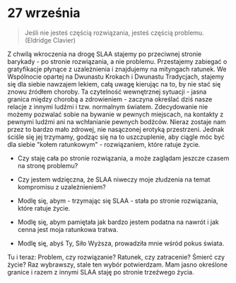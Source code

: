 
# 27 września

> Jeśli nie jesteś częścią rozwiązania, jesteś częścią problemu. (Eldridge Clavier)

Z chwilą wkroczenia na drogę SLAA stajemy po przeciwnej stronie barykady - po stronie rozwiązania, a nie problemu. Przestajemy zabiegać o gratyfikacje płynące z uzależnienia i znajdujemy na mityngach ratunek. We Wspólnocie opartej na Dwunastu Krokach i Dwunastu Tradycjach, stajemy się dla siebie nawzajem lekiem, całą uwagę kierując na to, by nie stać się znowu źródłem choroby. Ta czytelność wewnętrznej sytuacji - jasna granica między chorobą a zdrowieniem - zaczyna określać dziś nasze relacje z innymi ludźmi i tzw. normalnym światem. Zdecydowanie nie możemy pozwalać sobie na bywanie w pewnych miejscach, na kontakty z pewnymi ludźmi ani na wchłanianie pewnych bodźców. Nieraz zostaje nam przez to bardzo mało zdrowej, nie nasączonej erotyką przestrzeni. Jednak ściśle się jej trzymamy, godząc się na to uszczuplenie, aby ciągle móc być dla siebie "kołem ratunkowym" - rozwiązaniem, które ratuje życie.

- Czy staję cała po stronie rozwiązania, a może zaglądam jeszcze czasem na stronę problemu?
- Czy jestem wdzięczna, że SLAA niweczy moje złudzenia na temat kompromisu z uzależnieniem?

- Modlę się, abym - trzymając się SLAA - stała po stronie rozwiązania, które ratuje życie.
- Modlę się, abym pamiętała jak bardzo jestem podatna na nawrót i jak cenna jest moja ratunkowa tratwa.
- Modlę się, abyś Ty, Siło Wyższa, prowadziła mnie wśród pokus świata.

Tu i teraz: Problem, czy rozwiązanie? Ratunek, czy zatracenie? Śmierć czy życie? Raz wybrawszy, stale ten wybór potwierdzam. Mam jasno określone granice i razem z innymi SLAA staję po stronie trzeźwego życia.
